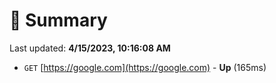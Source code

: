 # 📖 Summary
Last updated: **4/15/2023, 10:16:08 AM**

- `GET` [https://google.com](https://google.com) - **Up** (165ms)
